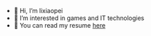 - 👋 Hi, I’m lixiaopei
- 👀 I’m interested in games and IT technologies
- 🌱 You can read my resume [here](https://lixiaopei.github.io/lixiaopei)
